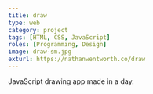 ```yaml
---
title: draw
type: web
category: project
tags: [HTML, CSS, JavaScript]
roles: [Programming, Design]
image: draw-sm.jpg
exturl: https://nathanwentworth.co/draw
---
```

JavaScript drawing app made in a day.